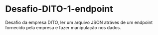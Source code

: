 # Desafio-DITO-1-endpoint
Desafio da empresa DITO, ler um arquivo JSON atráves de um endpoint fornecido pela empresa e fazer manipulação nos dados.

